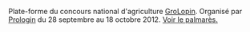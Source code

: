 Plate-forme du concours national d'agriculture [GroLopin](http://grolopin.com). Organisé par [Prologin](http://prologin.org) du 28 septembre au 18 octobre 2012. [Voir le palmarès.](http://grolopin.com/classement)

